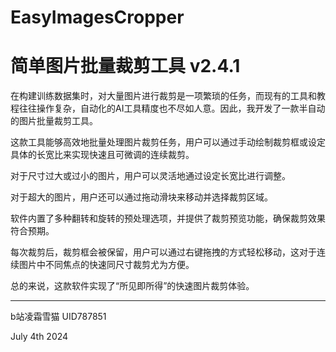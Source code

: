# EasyImagesCropper

# 简单图片批量裁剪工具 v2.4.1

在构建训练数据集时，对大量图片进行裁剪是一项繁琐的任务，而现有的工具和教程往往操作复杂，自动化的AI工具精度也不尽如人意。因此，我开发了一款半自动的图片批量裁剪工具。

这款工具能够高效地批量处理图片裁剪任务，用户可以通过手动绘制裁剪框或设定具体的长宽比来实现快速且可微调的连续裁剪。

对于尺寸过大或过小的图片，用户可以灵活地通过设定长宽比进行调整。

对于超大的图片，用户还可以通过拖动滑块来移动并选择裁剪区域。

软件内置了多种翻转和旋转的预处理选项，并提供了裁剪预览功能，确保裁剪效果符合预期。

每次裁剪后，裁剪框会被保留，用户可以通过右键拖拽的方式轻松移动，这对于连续图片中不同焦点的快速同尺寸裁剪尤为方便。

总的来说，这款软件实现了“所见即所得”的快速图片裁剪体验。

__________________________________
b站凌霜雪猫 UID787851

July 4th 2024

